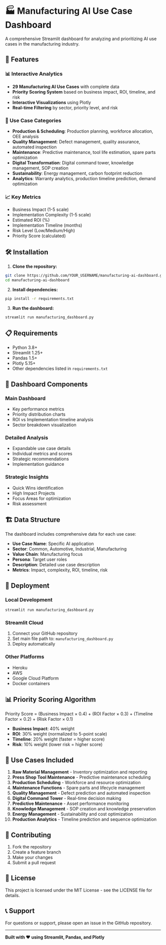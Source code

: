 # 🏭 Manufacturing AI Use Case Dashboard

A comprehensive Streamlit dashboard for analyzing and prioritizing AI use cases in the manufacturing industry.

## 🚀 Features

### 📊 **Interactive Analytics**
- **29 Manufacturing AI Use Cases** with complete data
- **Priority Scoring System** based on business impact, ROI, timeline, and risk
- **Interactive Visualizations** using Plotly
- **Real-time Filtering** by sector, priority level, and risk

### 🎯 **Use Case Categories**
- **Production & Scheduling**: Production planning, workforce allocation, OEE analysis
- **Quality Management**: Defect management, quality assurance, automated inspection
- **Maintenance**: Predictive maintenance, tool life estimation, spare parts optimization
- **Digital Transformation**: Digital command tower, knowledge management, SOP creation
- **Sustainability**: Energy management, carbon footprint reduction
- **Analytics**: Warranty analytics, production timeline prediction, demand optimization

### 📈 **Key Metrics**
- Business Impact (1-5 scale)
- Implementation Complexity (1-5 scale)
- Estimated ROI (%)
- Implementation Timeline (months)
- Risk Level (Low/Medium/High)
- Priority Score (calculated)

## 🛠️ Installation

1. **Clone the repository:**
```bash
git clone https://github.com/YOUR_USERNAME/manufacturing-ai-dashboard.git
cd manufacturing-ai-dashboard
```

2. **Install dependencies:**
```bash
pip install -r requirements.txt
```

3. **Run the dashboard:**
```bash
streamlit run manufacturing_dashboard.py
```

## 📋 Requirements

- Python 3.8+
- Streamlit 1.25+
- Pandas 1.5+
- Plotly 5.15+
- Other dependencies listed in `requirements.txt`

## 🎨 Dashboard Components

### **Main Dashboard**
- Key performance metrics
- Priority distribution charts
- ROI vs Implementation timeline analysis
- Sector breakdown visualization

### **Detailed Analysis**
- Expandable use case details
- Individual metrics and scores
- Strategic recommendations
- Implementation guidance

### **Strategic Insights**
- Quick Wins identification
- High Impact Projects
- Focus Areas for optimization
- Risk assessment

## 🏗️ Data Structure

The dashboard includes comprehensive data for each use case:
- **Use Case Name**: Specific AI application
- **Sector**: Common, Automotive, Industrial, Manufacturing
- **Value Chain**: Manufacturing focus
- **Persona**: Target user roles
- **Description**: Detailed use case description
- **Metrics**: Impact, complexity, ROI, timeline, risk

## 🚀 Deployment

### **Local Development**
```bash
streamlit run manufacturing_dashboard.py
```

### **Streamlit Cloud**
1. Connect your GitHub repository
2. Set main file path to: `manufacturing_dashboard.py`
3. Deploy automatically

### **Other Platforms**
- Heroku
- AWS
- Google Cloud Platform
- Docker containers

## 📊 Priority Scoring Algorithm

Priority Score = (Business Impact × 0.4) + (ROI Factor × 0.3) + (Timeline Factor × 0.2) + (Risk Factor × 0.1)

- **Business Impact**: 40% weight
- **ROI**: 30% weight (normalized to 5-point scale)
- **Timeline**: 20% weight (faster = higher score)
- **Risk**: 10% weight (lower risk = higher score)

## 🎯 Use Cases Included

1. **Raw Material Management** - Inventory optimization and reporting
2. **Press Shop Tool Maintenance** - Predictive maintenance scheduling
3. **Production Scheduling** - Workforce and resource optimization
4. **Maintenance Functions** - Spare parts and lifecycle management
5. **Quality Management** - Defect prediction and automated inspection
6. **Digital Command Tower** - Real-time decision making
7. **Predictive Maintenance** - Asset performance monitoring
8. **Knowledge Management** - SOP creation and knowledge preservation
9. **Energy Management** - Sustainability and cost optimization
10. **Production Analytics** - Timeline prediction and sequence optimization

## 🤝 Contributing

1. Fork the repository
2. Create a feature branch
3. Make your changes
4. Submit a pull request

## 📄 License

This project is licensed under the MIT License - see the LICENSE file for details.

## 📞 Support

For questions or support, please open an issue in the GitHub repository.

---

**Built with ❤️ using Streamlit, Pandas, and Plotly**
